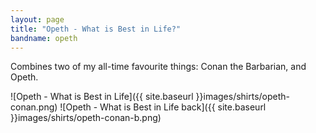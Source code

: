 ```yaml
---
layout: page
title: "Opeth - What is Best in Life?"
bandname: opeth
---
```


Combines two of my all-time favourite things: Conan the Barbarian, and Opeth.

![Opeth - What is Best in Life]({{ site.baseurl }}images/shirts/opeth-conan.png)
![Opeth - What is Best in Life back]({{ site.baseurl }}images/shirts/opeth-conan-b.png)
